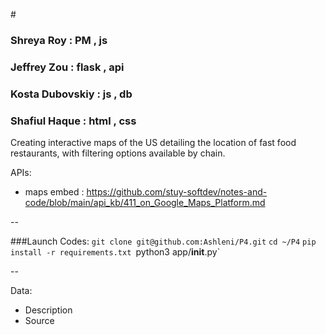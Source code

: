 #<insert witty proj name here>

### Shreya Roy : PM , js
### Jeffrey Zou : flask , api
### Kosta Dubovskiy : js , db
### Shafiul Haque : html , css


Creating interactive maps of the US detailing the location of fast food restaurants, with filtering options available by chain.

APIs:
* maps embed : https://github.com/stuy-softdev/notes-and-code/blob/main/api_kb/411_on_Google_Maps_Platform.md 

--

###Launch Codes:
`git clone git@github.com:Ashleni/P4.git`
`cd ~/P4`
`pip install -r requirements.txt
`python3 app/__init__.py`


--

Data:
* Description
* Source


